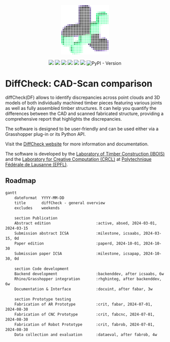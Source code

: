 <p align="center">
    <img src="./logo.png" width="150">
</p>
<p align="center">
    <img src="https://github.com/diffCheckOrg/diffCheck/actions/workflows/cpp-build.yml/badge.svg">
    <img src="https://github.com/diffCheckOrg/diffCheck/actions/workflows/test-pass.yml/badge.svg">
    <img src="https://github.com/diffCheckOrg/diffCheck/actions/workflows/gh-build.yml/badge.svg">
    <img src="https://github.com/diffCheckOrg/diffCheck/actions/workflows/pypi-build.yml/badge.svg">
    <img src="https://github.com/diffCheckOrg/diffCheck/actions/workflows/doc-build.yml/badge.svg">
    <img src="https://github.com/diffCheckOrg/diffCheck/actions/workflows/yak-build.yml/badge.svg">
    <img alt="PyPI - Version" src="https://img.shields.io/pypi/v/diffCheck?style=flat&logo=pypi&logoColor=white&color=blue">
</p>


# DiffCheck: CAD-Scan comparison

diffCheck(DF) allows to identify discrepancies across point clouds and 3D models of both individually machined timber pieces featuring various joints as well as fully assembled timber structures. It can help you quantify the differences between the CAD and scanned fabricated structure, providing a comprehensive report that highlights the discrepancies.

The software is designed to be user-friendly and can be used either via a Grasshopper plug-in or its Python API.

Visit the [DiffCheck website](https://diffcheckorg.github.io/diffCheck/) for more information and documentation.

The software is developed by the [Laboratory of Timber Construction (IBOIS)](https://www.epfl.ch/labs/ibois/) and the [Laboratory for Creative Computation (CRCL)](https://www.epfl.ch/labs/crcl/) at [Polytechnique Fédérale de Lausanne (EPFL)](https://www.epfl.ch/en/).


## Roadmap

```mermaid
gantt
    dateFormat  YYYY-MM-DD
    title       diffCheck - general overview
    excludes    weekends

    section Publication
    Abstract edition                    :active, absed, 2024-03-01, 2024-03-15
    Submission abstract ICSA            :milestone, icsaabs, 2024-03-15, 0d
    Paper edition                       :paperd, 2024-10-01, 2024-10-30
    Submission paper ICSA               :milestone, icsapap, 2024-10-30, 0d

    section Code development
    Backend development                 :backenddev, after icsaabs, 6w
    Rhino/Grasshopper integration       :rhghinteg, after backenddev, 6w
    Documentation & Interface           :docuint, after fabar, 3w

    section Prototype testing
    Fabrication of AR Prototype         :crit, fabar, 2024-07-01, 2024-08-30
    Fabrication of CNC Prototype        :crit, fabcnc, 2024-07-01, 2024-08-30
    Fabrication of Robot Prototype      :crit, fabrob, 2024-07-01, 2024-08-30
    Data collection and evaluation      :dataeval, after fabrob, 4w
```